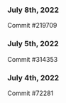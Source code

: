 ### July 8th, 2022

Commit #219709

### July 5th, 2022

Commit #314353


### July 4th, 2022

Commit #72281

